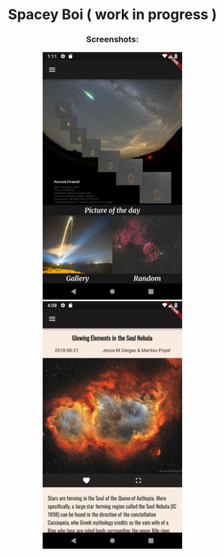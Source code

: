 <h1 align="center">Spacey Boi ( work in progress )</h1>


<h3 align="center">Screenshots:</h3>
<div align="center">
  <img src="Screenshots/Spacey_boi.png" height="500"/>
  <img src="Screenshots/Spacey_boi(1).png" height="500"/>
  
</div>